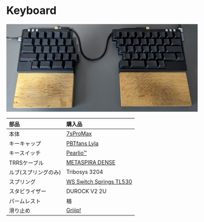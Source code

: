 # Keyboard

![My Keyboard](images/7spromax.jpg)

|部品|購入品|
| :- | :- |
|本体|[7sProMax](https://keeb-on.com/products/7spromax)|
|キーキャップ|[PBTfans Lyla](https://kbdfans.com/products/pbtfans-lyla?srsltid=AfmBOooMvyz4aVob0MnRjMZYUDv8YoMReg7GPIq6cSNGpCU1bfIj9T8D)|
|キースイッチ|[Pearlio™](https://zealpc.net/products/pearlio?variant=39379359531072)|
|TRRSケーブル|[METASPIRA DENSE](https://jizaistyle.com/products/metaspira-dense-trrscable-typel)|
|ルブ(スプリングのみ)|Tribosys 3204|
|スプリング|[WS Switch Springs TL530](https://shop.wuquestudio.com/products/ws-switch-springs?variant=41831630733482)|
|スタビライザー|DUROCK V2 2U|
|パームレスト|楢|
|滑り止め|[Griiip!](https://sss-create.com/pages/griiip)|
